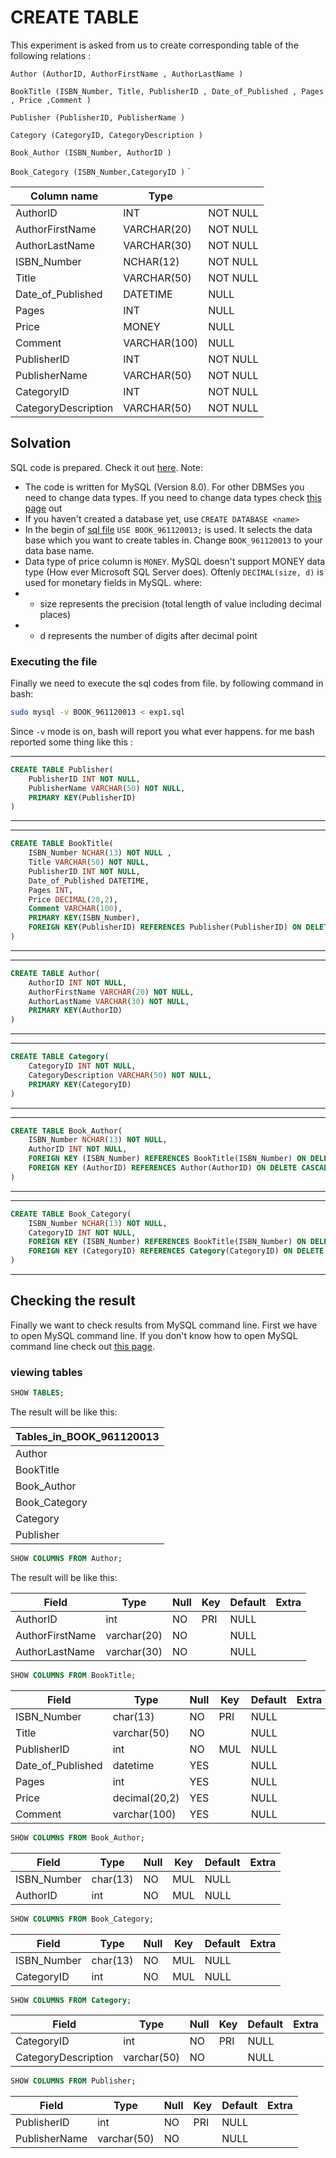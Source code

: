 # CREATE TABLE
This experiment is asked from us to create corresponding table of the following relations :


`Author (AuthorID, AuthorFirstName , AuthorLastName )`

`BookTitle (ISBN_Number, Title, PublisherID , Date_of_Published , Pages , Price ,Comment )`

`Publisher (PublisherID, PublisherName )`

`Category (CategoryID, CategoryDescription )`

`Book_Author (ISBN_Number, AuthorID )`

`Book_Category (ISBN_Number,CategoryID )`
`

| Column name         | Type         |          |
| ------------------- | ------------ | -------- |
| AuthorID            | INT          | NOT NULL |
| AuthorFirstName     | VARCHAR(20)  | NOT NULL |
| AuthorLastName      | VARCHAR(30)  | NOT NULL |
| ISBN_Number         | NCHAR(12)    | NOT NULL |
| Title               | VARCHAR(50)  | NOT NULL |
| Date_of_Published   | DATETIME     | NULL     |
| Pages               | INT          | NULL     |
| Price               | MONEY        | NULL     |
| Comment             | VARCHAR(100) | NULL     |
| PublisherID         | INT          | NOT NULL |
| PublisherName       | VARCHAR(50)  | NOT NULL |
| CategoryID          | INT          | NOT NULL |
| CategoryDescription | VARCHAR(50)  | NOT NULL |

## Solvation
SQL code is prepared. Check it out [here](exp1.sql). 
Note:
 - The code is written for MySQL (Version 8.0).
For other DBMSes you need to change data types.
If you need to change data types check [this page](https://www.w3schools.com/sql/sql_datatypes.asp) out
 - If you haven't created a database yet, use `CREATE DATABASE <name>`
 - In the begin of [sql file](exp1.sql) 
`USE BOOK_961120013;`
is used. It selects the data base which you want to create tables in.
Change `BOOK_961120013` to your data base name.
 - Data type of price column is `MONEY`. 
MySQL doesn't support MONEY data type (How ever Microsoft SQL Server does).
Oftenly `DECIMAL(size, d)` is used for monetary fields in MySQL. where: 
 - - size represents the precision (total length of value including decimal places)
 - - d represents the number of digits after decimal point

### Executing the file
Finally we need to execute the sql codes from file. by following command in bash:
```bash
sudo mysql -v BOOK_961120013 < exp1.sql
```
Since `-v` mode is on, bash will report you what ever happens. 
for me bash reported some thing like this :

--------------
```sql
CREATE TABLE Publisher(
	PublisherID INT NOT NULL, 
	PublisherName VARCHAR(50) NOT NULL,
	PRIMARY KEY(PublisherID)
)
```
--------------

--------------
```sql
CREATE TABLE BookTitle(
	ISBN_Number NCHAR(13) NOT NULL ,
	Title VARCHAR(50) NOT NULL,
	PublisherID INT NOT NULL,
	Date_of_Published DATETIME,
	Pages INT,
	Price DECIMAL(20,2), 
	Comment VARCHAR(100),
	PRIMARY KEY(ISBN_Number),
	FOREIGN KEY(PublisherID) REFERENCES Publisher(PublisherID) ON DELETE CASCADE
)
```
--------------

--------------
```sql
CREATE TABLE Author(
	AuthorID INT NOT NULL,
	AuthorFirstName VARCHAR(20) NOT NULL, 
	AuthorLastName VARCHAR(30) NOT NULL,
	PRIMARY KEY(AuthorID)
)
```
--------------

--------------
```sql
CREATE TABLE Category(
	CategoryID INT NOT NULL,
	CategoryDescription VARCHAR(50) NOT NULL,
	PRIMARY KEY(CategoryID)
)
```
--------------

--------------
```sql
CREATE TABLE Book_Author(
	ISBN_Number NCHAR(13) NOT NULL,
	AuthorID INT NOT NULL,
	FOREIGN KEY (ISBN_Number) REFERENCES BookTitle(ISBN_Number) ON DELETE CASCADE,
	FOREIGN KEY (AuthorID) REFERENCES Author(AuthorID) ON DELETE CASCADE
)
```
--------------

--------------
```sql
CREATE TABLE Book_Category(
	ISBN_Number NCHAR(13) NOT NULL,
	CategoryID INT NOT NULL,
	FOREIGN KEY (ISBN_Number) REFERENCES BookTitle(ISBN_Number) ON DELETE CASCADE,
	FOREIGN KEY (CategoryID) REFERENCES Category(CategoryID) ON DELETE CASCADE
)
```
--------------

## Checking the result
Finally we want to check results from MySQL command line.
First we have to open MySQL command line.
If you don't know how to open MySQL command line check out
 [this page](https://dev.mysql.com/doc/refman/8.0/en/mysql.html).

### viewing tables
```sql
SHOW TABLES;
```
The result will be like this:

| Tables_in_BOOK_961120013 |
| ------------------------ |
| Author                   |
| BookTitle                |
| Book_Author              |
| Book_Category            |
| Category                 |
| Publisher                |

```sql
SHOW COLUMNS FROM Author;
```
The result will be like this:

| Field           | Type        | Null | Key | Default | Extra |
| ----------------|-------------|------|-----|---------|-------|
| AuthorID        | int         | NO   | PRI | NULL    |       |
| AuthorFirstName | varchar(20) | NO   |     | NULL    |       |
| AuthorLastName  | varchar(30) | NO   |     | NULL    |       |


```sql
SHOW COLUMNS FROM BookTitle;
```
| Field             | Type          | Null | Key | Default | Extra |
|-------------------|---------------|------|-----|---------|-------|
| ISBN_Number       | char(13)      | NO   | PRI | NULL    |       |
| Title             | varchar(50)   | NO   |     | NULL    |       |
| PublisherID       | int           | NO   | MUL | NULL    |       |
| Date_of_Published | datetime      | YES  |     | NULL    |       |
| Pages             | int           | YES  |     | NULL    |       |
| Price             | decimal(20,2) | YES  |     | NULL    |       |
| Comment           | varchar(100)  | YES  |     | NULL    |       |

```sql
SHOW COLUMNS FROM Book_Author;
```

| Field       | Type     | Null | Key | Default | Extra |
|-------------|----------|------|-----|---------|-------|
| ISBN_Number | char(13) | NO   | MUL | NULL    |       |
| AuthorID    | int      | NO   | MUL | NULL    |       |


```sql
SHOW COLUMNS FROM Book_Category;
```

| Field       | Type     | Null | Key | Default | Extra |
|-------------|----------|------|-----|---------|-------|
| ISBN_Number | char(13) | NO   | MUL | NULL    |       |
| CategoryID  | int      | NO   | MUL | NULL    |       |


```sql
SHOW COLUMNS FROM Category;
```
| Field               | Type        | Null | Key | Default | Extra |
|---------------------|-------------|------|-----|---------|-------|
| CategoryID          | int         | NO   | PRI | NULL    |       |
| CategoryDescription | varchar(50) | NO   |     | NULL    |       |

```sql
SHOW COLUMNS FROM Publisher;
```
| Field         | Type        | Null | Key | Default | Extra |
|---------------|-------------|------|-----|---------|-------|
| PublisherID   | int         | NO   | PRI | NULL    |       |
| PublisherName | varchar(50) | NO   |     | NULL    |       |
